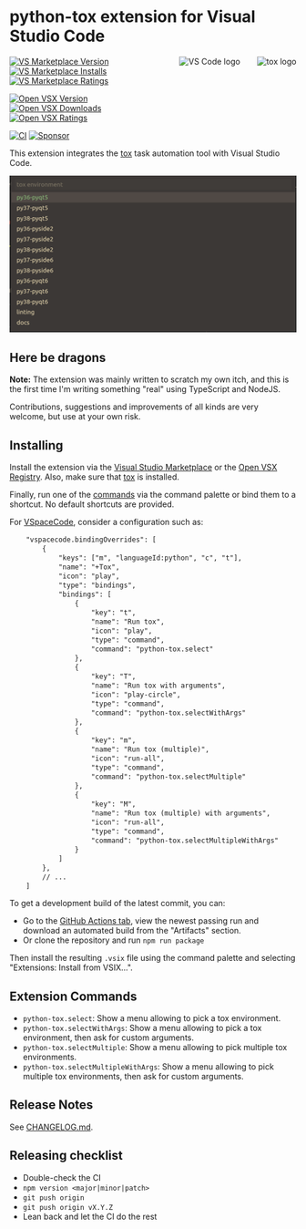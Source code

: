 # python-tox extension for Visual Studio Code

<a href="https://tox.readthedocs.io">
    <img src="https://raw.githubusercontent.com/tox-dev/tox/master/docs/_static/img/tox.png"
         alt="tox logo"
         height="100px"
         align="right",
         style="padding-left: 30px">
    <img src="https://media.githubusercontent.com/media/microsoft/vscode-docs/main/images/logo-stable.png"
         alt="VS Code logo"
         height="100px"
         align="right">
</a>


[![VS Marketplace Version](https://vsmarketplacebadge.apphb.com/version/the-compiler.python-tox.svg)](https://marketplace.visualstudio.com/items?itemName=the-compiler.python-tox)
[![VS Marketplace Installs](https://vsmarketplacebadge.apphb.com/installs/the-compiler.python-tox.svg)](https://marketplace.visualstudio.com/items?itemName=the-compiler.python-tox)
[![VS Marketplace Ratings](https://vsmarketplacebadge.apphb.com/rating/the-compiler.python-tox.svg)](https://marketplace.visualstudio.com/items?itemName=the-compiler.python-tox)

[![Open VSX Version](https://img.shields.io/open-vsx/v/the-compiler/python-tox?color=blue)](https://open-vsx.org/extension/the-compiler/python-tox)
[![Open VSX Downloads](https://img.shields.io/open-vsx/dt/the-compiler/python-tox?color=blue)](https://open-vsx.org/extension/the-compiler/python-tox)
[![Open VSX Ratings](https://img.shields.io/open-vsx/rating/the-compiler/python-tox?color=blue)](https://open-vsx.org/extension/the-compiler/python-tox)

[![CI](https://img.shields.io/github/workflow/status/The-Compiler/vscode-python-tox/CI)](https://github.com/The-Compiler/vscode-python-tox/actions/workflows/ci.yml)
[![Sponsor](https://img.shields.io/static/v1?label=Sponsor&message=%E2%9D%A4&logo=GitHub&color=pink)](https://github.com/sponsors/The-Compiler/)

This extension integrates the [tox](https://tox.readthedocs.io/) task automation tool with Visual Studio Code.

![Screenshot](img/quickpick.png)

## Here be dragons

**Note:** The extension was mainly written to scratch my own itch, and this is
the first time I'm writing something "real" using TypeScript and NodeJS.

Contributions, suggestions and improvements of all kinds are very welcome,
but use at your own risk.

## Installing

Install the extension via the [Visual Studio
Marketplace](https://marketplace.visualstudio.com/items?itemName=the-compiler.python-tox)
or the [Open VSX
Registry](https://open-vsx.org/extension/the-compiler/python-tox). Also, make
sure that [tox](https://github.com/tox-dev/tox) is installed.

Finally, run one of the [commands](#extension-commands) via the command palette
or bind them to a shortcut. No default shortcuts are provided.

For [VSpaceCode](https://vspacecode.github.io/), consider a configuration such as:

```jsonc
    "vspacecode.bindingOverrides": [
        {
            "keys": ["m", "languageId:python", "c", "t"],
            "name": "+Tox",
            "icon": "play",
            "type": "bindings",
            "bindings": [
                {
                    "key": "t",
                    "name": "Run tox",
                    "icon": "play",
                    "type": "command",
                    "command": "python-tox.select"
                },
                {
                    "key": "T",
                    "name": "Run tox with arguments",
                    "icon": "play-circle",
                    "type": "command",
                    "command": "python-tox.selectWithArgs"
                },
                {
                    "key": "m",
                    "name": "Run tox (multiple)",
                    "icon": "run-all",
                    "type": "command",
                    "command": "python-tox.selectMultiple"
                },
                {
                    "key": "M",
                    "name": "Run tox (multiple) with arguments",
                    "icon": "run-all",
                    "type": "command",
                    "command": "python-tox.selectMultipleWithArgs"
                }
            ]
        },
        // ...
    ]
```

To get a development build of the latest commit, you can:

- Go to the [GitHub Actions tab](https://github.com/The-Compiler/vscode-python-tox/actions/workflows/ci.yml),
  view the newest passing run and download an automated build from the "Artifacts" section.
- Or clone the repository and run `npm run package`

Then install the resulting `.vsix` file using the command palette and selecting
"Extensions: Install from VSIX...".

## Extension Commands

* `python-tox.select`: Show a menu allowing to pick a tox environment.
* `python-tox.selectWithArgs`: Show a menu allowing to pick a tox environment, then ask for custom arguments.
* `python-tox.selectMultiple`: Show a menu allowing to pick multiple tox environments.
* `python-tox.selectMultipleWithArgs`: Show a menu allowing to pick multiple tox environments, then ask for custom arguments.

## Release Notes

See [CHANGELOG.md](CHANGELOG.md).

## Releasing checklist

- Double-check the CI
- `npm version <major|minor|patch>`
- `git push origin`
- `git push origin vX.Y.Z`
- Lean back and let the CI do the rest
